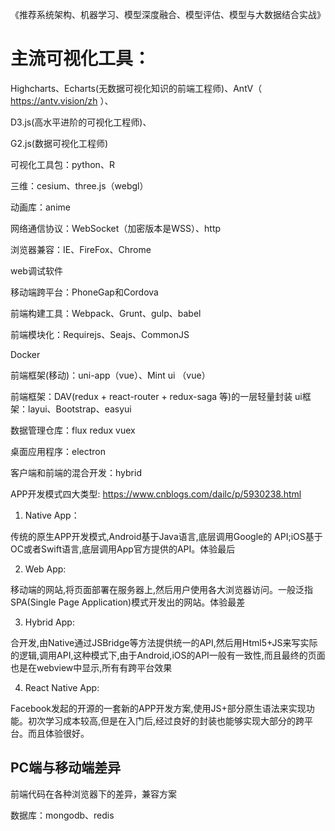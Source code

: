 《推荐系统架构、机器学习、模型深度融合、模型评估、模型与大数据结合实战》 


# 主流可视化工具： 
Highcharts、Echarts(无数据可视化知识的前端工程师)、AntV（ https://antv.vision/zh ）、 

D3.js(高水平进阶的可视化工程师)、 

G2.js(数据可视化工程师) 

可视化工具包：python、R 

三维：cesium、three.js（webgl） 

动画库：anime 

网络通信协议：WebSocket（加密版本是WSS）、http 

浏览器兼容：IE、FireFox、Chrome 

web调试软件

移动端跨平台：PhoneGap和Cordova 

前端构建工具：Webpack、Grunt、gulp、babel 

前端模块化：Requirejs、Seajs、CommonJS 

 

Docker 

 

前端框架(移动)：uni-app（vue）、Mint ui （vue） 

前端框架：DAV(redux + react-router + redux-saga 等)的一层轻量封装 
ui框架：layui、Bootstrap、easyui 

数据管理仓库：flux redux vuex 

桌面应用程序：electron 

客户端和前端的混合开发：hybrid 

APP开发模式四大类型: https://www.cnblogs.com/dailc/p/5930238.html 

1. Native App： 

传统的原生APP开发模式,Android基于Java语言,底层调用Google的 API;iOS基于OC或者Swift语言,底层调用App官方提供的API。体验最后 

 

2. Web App: 

移动端的网站,将页面部署在服务器上,然后用户使用各大浏览器访问。一般泛指 SPA(Single Page Application)模式开发出的网站。体验最差 

 

3. Hybrid App: 

合开发,由Native通过JSBridge等方法提供统一的API,然后用Html5+JS来写实际的逻辑,调用API,这种模式下,由于Android,iOS的API一般有一致性,而且最终的页面也是在webview中显示,所有有跨平台效果 

 

4. React Native App: 

Facebook发起的开源的一套新的APP开发方案,使用JS+部分原生语法来实现功能。初次学习成本较高,但是在入门后,经过良好的封装也能够实现大部分的跨平台。而且体验很好。 

## PC端与移动端差异 

前端代码在各种浏览器下的差异，兼容方案 

数据库：mongodb、redis 